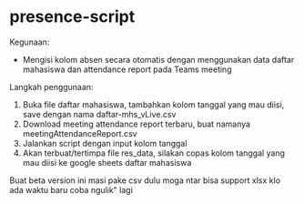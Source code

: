 # presence-script

Kegunaan:
- Mengisi kolom absen secara otomatis dengan menggunakan data daftar mahasiswa dan attendance report pada Teams meeting

Langkah penggunaan:

1. Buka file daftar mahasiswa, tambahkan kolom tanggal yang mau diisi, save dengan nama daftar-mhs_vLive.csv
2. Download meeting attendance report terbaru, buat namanya meetingAttendanceReport.csv
3. Jalankan script dengan input kolom tanggal
4. Akan terbuat/tertimpa file res_data, silakan copas kolom tanggal yang mau diisi ke google sheets daftar mahasiswa

Buat beta version ini masi pake csv dulu moga ntar bisa support xlsx klo ada waktu baru coba ngulik" lagi

